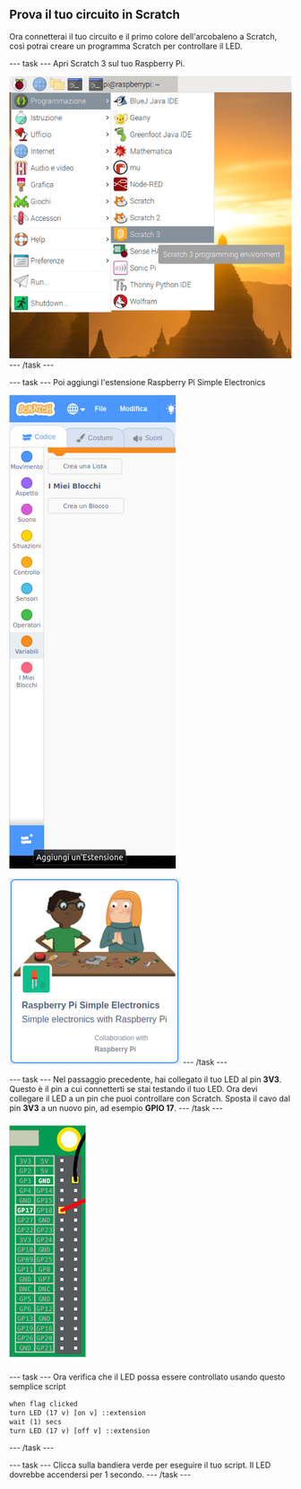 ## Prova il tuo circuito in Scratch

Ora connetterai il tuo circuito e il primo colore dell'arcobaleno a Scratch, così potrai creare un programma Scratch per controllare il LED.

--- task --- Apri Scratch 3 sul tuo Raspberry Pi.

![apri-scratch](images/open-scratch.png) --- /task ---

--- task --- Poi aggiungi l'estensione Raspberry Pi Simple Electronics

![aggiungi-estensione](images/add-extension.png)

![semplice-elettronica](images/simple-electronics.png) --- /task ---

--- task --- Nel passaggio precedente, hai collegato il tuo LED al pin **3V3**. Questo è il pin a cui connetterti se stai testando il tuo LED. Ora devi collegare il LED a un pin che puoi controllare con Scratch. Sposta il cavo dal pin **3V3** a un nuovo pin, ad esempio **GPIO 17**. --- /task ---

![Sposta pin](images/movepin.png)

--- task --- Ora verifica che il LED possa essere controllato usando questo semplice script

```blocks3
when flag clicked
turn LED (17 v) [on v] ::extension
wait (1) secs
turn LED (17 v) [off v] ::extension
```

--- /task ---

--- task --- Clicca sulla bandiera verde per eseguire il tuo script. Il LED dovrebbe accendersi per 1 secondo. --- /task ---